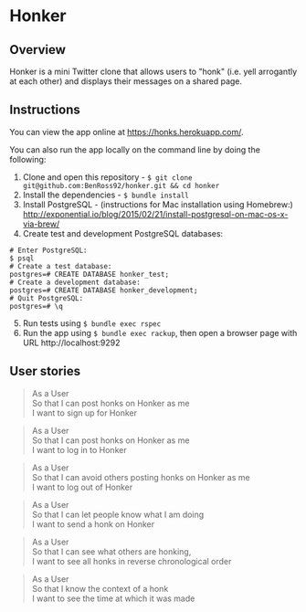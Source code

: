 # Honker

## Overview

Honker is a mini Twitter clone that allows users to "honk" (i.e. yell arrogantly at each other) and displays their messages on a shared page.

## Instructions

You can view the app online at https://honks.herokuapp.com/.

You can also run the app locally on the command line by doing the following:

1. Clone and open this repository - `$ git clone git@github.com:BenRoss92/honker.git && cd honker`
2. Install the dependencies - `$ bundle install`
3. Install PostgreSQL - (instructions for Mac installation using Homebrew:) http://exponential.io/blog/2015/02/21/install-postgresql-on-mac-os-x-via-brew/
4. Create test and development PostgreSQL databases:
```
# Enter PostgreSQL:
$ psql
# Create a test database:
postgres=# CREATE DATABASE honker_test;
# Create a development database:
postgres=# CREATE DATABASE honker_development;
# Quit PostgreSQL:
postgres=# \q
```
5. Run tests using `$ bundle exec rspec`
6. Run the app using `$ bundle exec rackup`, then open a browser page with URL http://localhost:9292

## User stories

>As a User  
So that I can post honks on Honker as me  
I want to sign up for Honker

>As a User  
So that I can post honks on Honker as me  
I want to log in to Honker

>As a User  
So that I can avoid others posting honks on Honker as me  
I want to log out of Honker

>As a User  
So that I can let people know what I am doing  
I want to send a honk on Honker

>As a User  
So that I can see what others are honking,  
I want to see all honks in reverse chronological order

>As a User  
So that I know the context of a honk  
I want to see the time at which it was made
